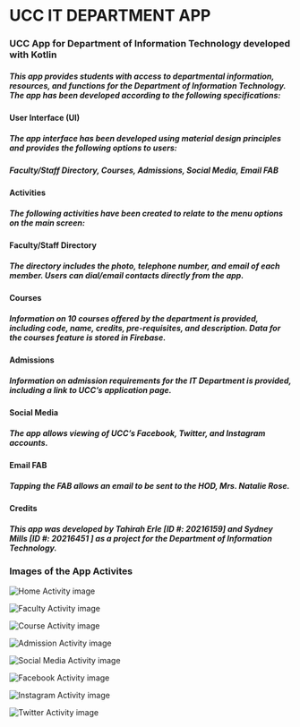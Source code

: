 # UCC IT DEPARTMENT APP 

### UCC App for Department of Information Technology developed with Kotlin

##### This app provides students with access to departmental information, resources, and functions for the Department of Information Technology. The app has been developed according to the following specifications:

#### User Interface (UI)
##### The app interface has been developed using material design principles and provides the following options to users:
##### Faculty/Staff Directory, Courses, Admissions, Social Media, Email FAB

#### Activities
##### The following activities have been created to relate to the menu options on the main screen:

#### Faculty/Staff Directory
##### The directory includes the photo, telephone number, and email of each member. Users can dial/email contacts directly from the app.

#### Courses
##### Information on 10 courses offered by the department is provided, including code, name, credits, pre-requisites, and description. Data for the courses feature is stored in Firebase.

#### Admissions
##### Information on admission requirements for the IT Department is provided, including a link to UCC’s application page.

#### Social Media
##### The app allows viewing of UCC’s Facebook, Twitter, and Instagram accounts.

#### Email FAB
##### Tapping the FAB allows an email to be sent to the HOD, Mrs. Natalie Rose.

#### Credits
##### This app was developed by Tahirah Erle [ID #: 20216159] and Sydney Mills [ID #: 20216451 ] as a project for the Department of Information Technology.


### Images of the App Activites 

![Home Activity image](https://lh3.googleusercontent.com/pw/AMWts8AoPCxruBdjeICUBTAp2Oe84K4PT6vxdWbv5UIBbCTT9U8Io9OzkqizILJYfm1nkO1pqJNADqFxaX_CueqUFLmQCpEwMFHlWPIJO9x-hGR6u9Fj7gpQ3fS45hwkZE_WPmIWf1sAv8rTjsk23o9YzwL5PcgpAEgHCZP_BdreycyuAO_w1ilrSR4LQPke3rLZslxqUcdABAPZpJSx7FMRqpshyIqSGux2ccedGVm79GfTFZLE7rWGs3yd7V3a0-9JD8dEMGKVqvs1DzdjCsHMog0I-uvGEArj9Ra1EmonW4Key-8nU20mdB-JT2WWQsYicn_XUaeachBnvyg31sBWM7Z8FzZyIv3jIUqt-vpVlOZzXeYF5Vvk6wVp_RXDQXhWNtiDnQVFDOBsxd7U1UpJJr4mj0GldKWRH6mFtkbEVPXY_eWxTqQTShnuqquVLbV9BRiDbGhxE6j-5DngXQ6LN7wNkrtqMvkdSoOVcFdX_ObW_dtLRFvYCqYyw0bSquU6BBJX-s0aW8NmEO4qw2fbAfGZKn_D_GT685j0aR-X5ulXTZ2ZhP9bu0cfRgZc8Y15hxAg2ZNc9LO8vsMBNcgh7v_klV0dTYgmeJsVffQDiQbmwPHzVjuUnKg5qWGGi9sbyzm4m6GYKQOx9HAtfXWVSPnaZ4Wrhqgt804roLh0wu1ltMG_28MGC4y0Thrw1VP_LYkSz6nsatBLzvgjt64SPkviwYZ4tVX_IghkCpcuMFXtsoe_stxKJZe98sw4ZV7upAnIEN6LpVSvcfXUnPnjO5ZUjVSay7dYNyC5r6atDTvbIPQMY5Knr-10uoUz9ePWRqrYF1pbQ_DcrEUL4JJaxEmNXwxE8C6dP3UEo_kFm_OhG_lsVvC3TRBeyxg_LaagAhuhXgHALQgp6yrlzKWDHaU=w405-h902-s-no?authuser=0 "The Home page image")

![Faculty Activity image](https://lh3.googleusercontent.com/pw/AMWts8AxPjDfZfDvZN5ybfnLqd-m3hXwJjffTRZ1Et065JADCIXiL7occPHXF0V4h2M1NePjm2ypvaj4xyc9kpFml322Mp95Szf5bnZeHQfRelooWtkM1p9n8oXzCTN9dBubH2jo8f1ah0pESmRT-RqUhXl5IMea4mK4qL8blFf71KsxQXaFFxAtNuNCMdZmq20xgu57QtwAGKXcz66E-wwcBeHD0GTdWOzvv6-C3UYAVGs42uK20EHvA9hTaAfAZTsffM7VG14X0zYoFqAGeqbya33XTuGOpmkcxQvchVkjhN6jdz72DXMnDY_fVM-6roDuETgDgC1diah-FeON6UVZOqWrLyE4Q1URwXoGvcIJ1qGjWQL2rQ9nEkQDGI2UyqQeyVRbTPhHaiJLt_xhYyQXphWf1t50kURMY9rsfBUD2Eo0CdDUTEUnjzOj69H23im5wAb7e4tkl2ORAvniizXBNGN-We67XVpUKFCYW1g84BlBJCEfGIa2IR3SB4ZGJAdnaNt2Srvl9jB5n-SlUv8iSTcyGM_8qXT9hfSd5xEns6WlwaOlHu7-j-ozJyXN7DjVtgDxwvmBFEWb4eDadXEGwxFKusFVqc4vM9QK-ow2ERqhtbuZ18ry8vudL_6FxiBpn4Qqz7vgn1P78yLopUUOcuC1J8IVkJIY7nw3CfysooJUCSTf-zWIDB3gSc_tNS2Pge8RYe1lCD4ubaK49ryJzXJLi7EoLGCi-cCRE1I8lVEmDCAscdytXcqDfYsC8WtSIYSl22WCB86lMvnQQPBpGoaoyH3tJ-8pPseF4u5Z46ToJllVdofMZfh57N9-_UmVkMOVbTxV0VertWfv5BQrEBOWMtARWq9tzIsSNMHJar5tuMbUI2BQ6yLk33Y9TP0o01-p6zeUdgWD4lZNWaiv6hE=w405-h902-s-no?authuser=0 "The Faculty image")

![Course Activity image](https://lh3.googleusercontent.com/pw/AMWts8DO0WQ2AtvrhkSymYPa46Cmgq4pCfNyDAylFGfX4_sVCay57x2AkqpkMAMDRa248JqJmcauhyvBqVXzER23W1pV4Hju4H30IRSqwF34QkmN0moJdP9a5qjZmzPXKQHx7AgBGSfir4noAc255wsc6ZW60DIsbkPl47nGzdcQNt5psoRRiWrjm2XeLT-Q3ETnK9vPUZDYKohydxY2R3P5YphDAiJnM1i2u4ifGax1kDB_uF0eseOzdDYbJ1xGKjREyqB_vrF_ZNIzbOSE25RAi0drpadBy909u86iRckdA9RBp2TEGiu4tVrvLCjFeLPWgTnnGs3VK-ozuqD-5KOv92avwPRj-gRS3lpZ-UTzRTuCFXzU5F2_yVzxIv2LWlFGOgJBb1HvzFAyy-M5NQL8w8NRRgOsxAip8VVwMpOHh7Ywg1TJZjx-_jIIx5LqhujNQwjUfL9wYBE_gSI1WI7DSZVWQ1CghYojm-UQND2PbUoYZ5qDR8sIOlyURefAu2BJeZs9EjHAe8SRMTxbLDmvMHTtU9BK2nhILa7qiiPz0v1wySt7amHc9FV7HUgk5d2rb9km-Atk2tLWcG3m7bmkv_0XGNsQSRCWIKkZjTl3RXXaGvCYKsuYRdU7GFlLOXIgfmDcbjEURFTKIKQU4frRy6Zzfihx3KEkUeFdUhpFcTBrr8dr6SGLFpWbYQBG3Iqat-gBKxLyII-6miRT7g3IIB_jYrtnr-GDdBZZSeBbWGezw8KFwCjdJpgoZQQjoArav7kIq8OFB1y-HKecQHJTxwyiPE6LAu_8jdFWVDqb_GUJ340kCCfLQ09Sfzw5zmOtv5Upfrpr3I-EHZhCPUGrkXPEYhX2dXVb-ZRNhR-3j4nr0MqbmNDCZL-z_AvBsvZVFyx3lL3KrtSxYRpmX7eZsRQ=w405-h902-s-no?authuser=0 "The Courses Page image")

![Admission Activity image](https://lh3.googleusercontent.com/pw/AMWts8CMuZHF9oErY7dMaCHKAuE2RYbMHSbq1nJz4-QpfuzIUl3WryT6UaeiG85bjPLz-cc8wkogEFZ0qWoq3k2WlbMm36S5Gw14Ce_fZogobYXKvTxz15-9XAM4Ey8Mm6QPYXOCG4tLcDhKrZHPlax3LXEgueMRzM7GnD0tw1HDm1NQ5dKgamKWRefO_xAWklNj5H9zKv3mCAhg5mlcnJWs3hc3j2Hu0hws22B1vGeMw4tXsaKVLzZK2-WOf-cEVi53bcbe7k1ezzNOHzchXMmjcX3Z4ZS9ducjPSgT90Xm3eqzPvqMJT53HONhjtukNyjN_4TbEgvZL0S9V5Mr7q1ICa0bWQmdwQA4hGcl3dTAwU3YBWsVyXLhjTpMdydrIkxhunCjMeVFE9meB5iTan-8DrSdHDSKha1iYQqeJg3GSZUIrs4lWbI-0vil4K5E_M5_9ppLobRovgqTxRiD1g_zhMIR4V6ZoHs343wgGEsxfMDFRrQS22uvHNTL-wUQkrGuwrJlyas6gqkmlgfotqWfF4aa9Zt7v1UzvLFIuRHACchamtH5PyoIFZGLFFh5Yw6T4Zc7IREKhJoRhwYTsF8lY1p9ID9ZQt4hfL5cPNL5CNU4CnDoGXEYgCdMadn4qhHUeojukjfJEsdWpmu6Ne-Mt2AP6cYt54Kn9edriHXoEXZTIQxml-QglNxX_PyURNmceizKUETyvWetvC3zCGCDBVFXfXqjtVvk3N8NeLUqgnszIapznJT0InPxCq0TN73MS2oqYCewQsMaNu0uuoakNjQzjujNHh2yyoIh2i3MfUeu8umqS_9Rs8a9KhSfBOS7JzItvDJP-YIe6LLhmzx4VAqHkbNDcTOHB2qHTRlQ9V0Fga4RF2bQkuZi-KAEdz0SZeUks_pHn_hUeWYSmP8sZHA=w405-h902-s-no?authuser=0 "The Admission Page image")

![Social Media Activity image](https://lh3.googleusercontent.com/pw/AMWts8CpnrwrPpg3ML-1Qj-Fa_mMqihKxwacrYNP7aN-Z5HpEqUp-5-22ZWsK_HUDpTQloPWr2MuMMrorgNQPx9iElHxyHFouJC1i4qHChqKx11lvMr98WC23Fcs13OpTmWtyiSA61Gc4Pfj8tQPZCG6lDcPIsw1NV22Yt5fk-qLzHwiBKva8KdOjAx0pg85OTjtFKvzJp2FciaOfwF4n07tnkAdDmZfED87JilHGRrba-XOXlbUYB9frqckatqR-wT8kK3GvEkIUS38YJL1FljbW29mFsHy5MbkNC5gapbsZrv3PfEwiEA2zARAvFKrRh3husDI6ZSD1OEUpiCqsd0MILmAh1QjnGPf5TqtIrbAEN36WiLb3YoHV5BFqbIjxx39c4l9RwZbES9GVmx-uy7rLE_kcKI1RPZ7llou7v-LmgYy8OH79f4ZZj_0Sh3w1FL6UBBeiNIL6zF7jQP5a2nRQAcku24_YtYUaWLoHbHUoSsY1u3hwD0ae7AOOICsFoy88lHqL9ts_BSDQQsFlGBVFCfoHRHcBL4OJFpYd3CUU0gMo3cyc2PcmhZCcO9ei2Y8Vce_wAw9QLW1e96WGJSG4mIxVs4T5kuGA62reW1jq-Y-QJGxXPEirTaTc8ck8E_3mErXCeZCaDpRNT9mYJLYq3PleS1yHGk12h8rRH0x4y7toEzCHpPJk_sB-BIIvzqgGGRi_MpAl-p0IefytjgWmY3kA7xlQU8bXZ1sm1iiCa5DKggRT4_ox5MNLT_auhe4MXr8iFvD5jNm6OvDvDeqksDuZf3pY6dtQH2hAcg0wzRfQ1KYnRQINAiRTXPTtzTktcRyUfpX3DePJU8GHq2qHf2iLtcWen9xUz2BuHW4pZiZWjfBbvwZkPBFisZ3N7qfz4k0HM9lrmYyPADjjEeY-iQ=w405-h902-s-no?authuser=0 "The Social Media Page image")

![Facebook Activity image](https://lh3.googleusercontent.com/pw/AMWts8DWmlnV3_MhqVCElt-e3slv6v9rtAP-8qgUgGOmKLKqzbP8lBIKsNdjaix49l9ziyqRibF5PxJ7nuqSM8FYCWS7pF4dmwW6JvH3EHfYT6hbtLhUreBV57leasGo2XVY46AOV3dQHOEggmt6m2zWAwonxmeCJWf7hn1FfVETLtwtQHiVBNB-yKZKWm8wYBGclfWvRQPV-R41Dgk-wvv49vVyYXCckYIvdGCMhq_2U-Z3viHUoSz7XwRS_UAin_XHNCbYDCaEgVmnupOwXxQMItHisK6oTf8GQbM1iXbQrT0kcOwj-Wj36sEr87FDgro8iNSSmxYfWh9Wskl5KsrktvVBlAc7o612bMsVPWY-brIFHcV3hs_ZOZQLwzSqutw9NSfo2pkFigDDKGc_d9pnGMA53-gxWjdH8WNViNH1pmUkf3wxu2VRru3mSaVLUDT37lt37OFQzAqv6SEXEmKU1nhVVBjw4WcZ0SmBPGZanEvUx3u9XcLatDnu6HGlayHocObh2Adc88WWGLF0cIeMwo9phwpMeIfm5AcUk75efQ2o70cqgxCyeIJJzu7PdPtDcgq3YbHESk7MdpUxWbKmagSgxxHZGm6FG5C2lNeczvJDhSwFkjBqnZkRWmlPD4mvubQ3BivAoTE1yLxrBVaIxmJzWfFRPGUpjHnCRVaL5ml0Y-cpskxcjOmkrtdYI55J6AKxelvBWj7tLkQeeZ2Xjvxt3XcNupGU4XQtEPP4EYZ1Ft7oxBHV0rS2PwRnFjDaaQW6zBRPbwkoCHNP8dFg85B8oAiMXtAUmfOAqAexxf3jcWnO7SAUxjsg_3Pu7HAjvXAi2W-SeS21nLAiVbMYzOmLatzBr7Iznj_w7vENELp1HOn0Sggcfc1_g_jbGq-UsVfmUsonTB35mfLODjJG6Fw=w405-h902-s-no?authuser=0 "Facebook Page image")

![Instagram Activity image](https://lh3.googleusercontent.com/pw/AMWts8DzDFp-cVgtYyZRwqxXQjNrXSErgL0F4_JW_zF8rI3J-2GKFH0bNL3Dbt2vT_PXtIjvAaHgzaLQ_JUJ6uG-ImFfRqdxMgmRhNwLkjePxL3HAaN0A4-LaRZcVvE2z1pj0aPtSHzOOymcgt6_xVrt1kbE7zQcyfwqDGd_fqyKGiFyzkIQxYxGUijVSZRoPw9RDeBL1xmQM487llqQ-H0mqAVl49tgSGSbGloEMZk1fwXvFhUiCfV555RbW77aAzKmQ4Lx1vEM0m8hTGZ_2_vlfalTrmfn7kwTu8n7oAlEc7LWU0nEFocwjQglBw4hPVEbVCvKOTabbV-lY9wbzNljLL9WvsvI2YeFWdKhXDAr8V0lojuHBZ1Ah-y1Fz3jEGao_UpPvZmdLCOedbkHCm0RSfJgG6X0elKtoHH6ZLm-PWMUTB6PjHnxDBchF4M-MerLRyEu62AHVyOzn0UH3dD8xX965DTc4d9OOfMUhXalw8kawU40lfPEPi5mVr_ZyGZ92Ir4mLykEVFTxyb_Bl3cIi-svIR0jQ-VD_BiCnSZv_6K5eCbU1T7jTxh76bivIvVjXD9F254qFl75tRN4BkM880irn8LywNBKtwCYlgWN0SsWvUi6kwHpFUusuOPAjGZF_cyMjSW90jBFUjkcHYUT2Q1-vNayy0Ooa3wIDxJCPr-Y2lj5Lu1WLSQ_PM_8TyVd8yOGnh-tOAWi_H__9KRlS49tKO0fEd2m0weWl9zdjSD-qeifAFCOZHvyWb14uuftH8FQcZsNbFy_z5S9THe6Vs-2WFnbdmd5150bk7ibn-pBREPyzSOZeCJnqYybukhTpHqlU_SzUMtH2lxQmrl8SSoUe70d6HwDBHeeerAeAgdzgAdcGhE21Ju_qq44QXrVq4IVMYnEphLvLd8lUclwo4=w405-h902-s-no?authuser=0 "Instagram Page image")

![Twitter Activity image](https://lh3.googleusercontent.com/pw/AMWts8AkzJX-WSfxzf9mbXE8sABoVjDpoCcW645EgzoSHn58XN2YACD_5kLLK66VUiUSMan5Wc24RahB_SFJN-H726s31tInhSSiZI5gieGpe6-We-cYzPwsk6MiFrq5hnd8W_drmD-HoY34znbaADm4wpcxNdyTqUk2OxWsc9PMuLBNV5XXX54k-9NcA3VhKCer1xgcZaMbmOoiGxgfL6Gvv1bv-u3aXQE02445NHaf2HsakqIPhgySKQWLNbP2i7b1FcMGTrboSHMVGmhDuI6Dx8hZre1l0WOb3S4lE7zVfAqq7I7yIMq9zIIbUQ-BFM3Z1RZp_yytRgGFeIg3AByRjyxl3oBOO8mM1EiaTMhpM0Uqtp9HvhlHTWcgJgg9hbEad-aD4uJRPLtPSKQTblk6JCrKQpx0BO1ttRufBBPGMTB5rfhIMkniGriwm5qtErRnoukQdXncXCXPpG92XPr7pxrLMumkKhYqwdyvs4_GD36076tYVdJtV88DAdvci8JLp9ADdWgd-80NXVG6fYG7uqu4uI96o_hLey9bGsuAS8lk-9PM5QgS-yRds7uCuFd6luJ0VUD9U3jBzJ62E1Jm2ib_9j5RfgvQVvNMSZkM6IgaCJkHyNz3bJD3HQMRq81HWKAQCaobW1Dpl9FWdIII0zHeFZH_yurHIECMpoBtkDlSG9EngYkzb3lZZ10gn2I2LCmeZXo6Qer_Ft327Dz8wW9B4MRbPADMnzkL3XOZQiMM024F6-zyGk2hDBNGUG4Jo9SVzlPiQtDYwogc4r-XyGunx5BPc2AoSPvzl_tFzAIdy38KL03aFYhFtU9XeuU1QEkHQeTSwaTJXc5X5C-ZicOaqu48ob7CIZ5aNCzT-p04YZkrkupEuQipDFUzEBFsGPNwi0R3ILLAZ2cKefhEDq8=w405-h902-s-no?authuser=0 "Twitter Page image")
